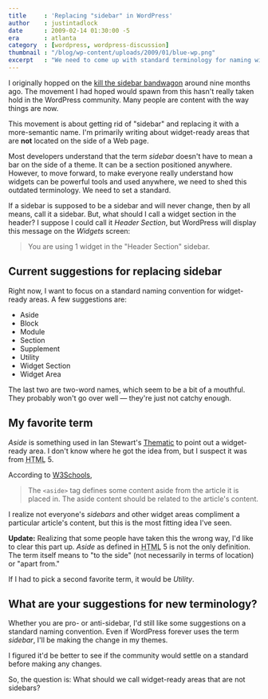 ```yaml
---
title     : 'Replacing "sidebar" in WordPress'
author    : justintadlock
date      : 2009-02-14 01:30:00 -5
era       : atlanta
category  : [wordpress, wordpress-discussion]
thumbnail : "/blog/wp-content/uploads/2009/01/blue-wp.png"
excerpt   : "We need to come up with standard terminology for naming widget-ready areas in WordPress as opposed to calling everything a sidebar."
---
```


I originally hopped on the <a href="http://wordpress.org/extend/ideas/topic.php?id=1384" title="Deprecate get_sidebar and 'Sidebar'">kill the sidebar bandwagon</a> around nine months ago.  The movement I had hoped would spawn from this hasn't really taken hold in the WordPress community.  Many people are content with the way things are now.

This movement is about getting rid of "sidebar" and replacing it with a more-semantic name.  I'm primarily writing about widget-ready areas that are <strong>not</strong> located on the side of a Web page.

Most developers understand that the term <em>sidebar</em> doesn't have to mean a bar on the side of a theme.  It can be a section positioned anywhere.  However, to move forward, to make everyone really understand how widgets can be powerful tools and used anywhere, we need to shed this outdated terminology.  We need to set a standard.

If a sidebar is supposed to be a sidebar and will never change, then by all means, call it a sidebar.  But, what should I call a widget section in the header?  I suppose I could call it <em>Header Section</em>, but WordPress will display this message on the <em>Widgets</em> screen:

> You are using 1 widget in the "Header Section" sidebar.

## Current suggestions for replacing sidebar

Right now, I want to focus on a standard naming convention for widget-ready areas.  A few suggestions are:

<ul>
	<li>Aside</li>
	<li>Block</li>
	<li>Module</li>
	<li>Section</li>
	<li>Supplement</li>
	<li>Utility</li>
	<li>Widget Section</li>
	<li>Widget Area</li>
</ul>

The last two are two-word names, which seem to be a bit of a mouthful.  They probably won't go over well &mdash; they're just not catchy enough.

## My favorite term

<em>Aside</em> is something used in Ian Stewart's <a href="http://themeshaper.com/thematic-for-wordpress" title="Thematic for WordPress">Thematic</a> to point out a widget-ready area.  I don't know where he got the idea from, but I suspect it was from <acronym title="Hypertext Markup Language">HTML</acronym> 5.

According to <a href="http://www.w3schools.com/tags/html5_aside.asp" title="HTML 5 aside tag">W3Schools</a>,

<blockquote cite="http://www.w3schools.com/tags/html5_aside.asp">
The <code>&lt;aside&gt;</code> tag defines some content aside from the article it is placed in. The aside content should be related to the article's content.
</blockquote>

I realize not everyone's <em>sidebars</em> and other widget areas compliment a particular article's content, but this is the most fitting idea I've seen.

<p class="note"><strong>Update:</strong> Realizing that some people have taken this the wrong way, I'd like to clear this part up.  <em>Aside</em> as defined in <acronym title="Hypertext Markup Language">HTML</acronym> 5 is not the only definition.  The term itself means to "to the side" (not necessarily in terms of location) or "apart from."</p>

If I had to pick a second favorite term, it would be <em>Utility</em>.

## What are your suggestions for new terminology?

Whether you are pro- or anti-sidebar, I'd still like some suggestions on a standard naming convention.  Even if WordPress forever uses the term <em>sidebar</em>, I'll be making the change in my themes.

I figured it'd be better to see if the community would settle on a standard before making any changes.

So, the question is: What should we call widget-ready areas that are not sidebars?
